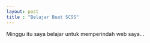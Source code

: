 ```yaml
---
layout: post
title : "Belajar Buat SCSS"
---
```


Minggu itu saya belajar untuk memperindah web saya...